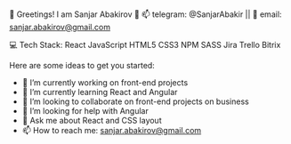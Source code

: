 👋 Greetings! I am Sanjar Abakirov 👋
📫 telegram: @SanjarAbakir || 📧 email: sanjar.abakirov@gmail.com

💻 Tech Stack:
React JavaScript HTML5 CSS3 NPM SASS
Jira Trello Bitrix

Here are some ideas to get you started:
 
- 🔭 I’m currently working on front-end projects
- 🌱 I’m currently learning React and Angular
- 👯 I’m looking to collaborate on front-end projects on business
- 🤔 I’m looking for help with Angular
- 💬 Ask me about React and CSS layout
- 📫 How to reach me:  sanjar.abakirov@gmail.com
